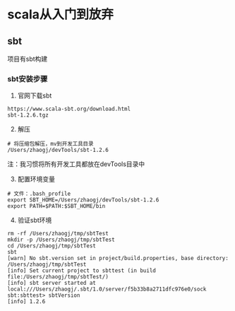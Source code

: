 # scala从入门到放弃
## sbt
项目有sbt构建
### sbt安装步骤
1. 官网下载sbt
```
https://www.scala-sbt.org/download.html
sbt-1.2.6.tgz
```

2. 解压
```
# 将压缩包解压，mv到开发工具目录
/Users/zhaogj/devTools/sbt-1.2.6
```
注：我习惯将所有开发工具都放在devTools目录中

3. 配置环境变量
```
# 文件：.bash_profile
export SBT_HOME=/Users/zhaogj/devTools/sbt-1.2.6
export PATH=$PATH:$SBT_HOME/bin
```

4. 验证sbt环境
```
rm -rf /Users/zhaogj/tmp/sbtTest
mkdir -p /Users/zhaogj/tmp/sbtTest
cd /Users/zhaogj/tmp/sbtTest
sbt
[warn] No sbt.version set in project/build.properties, base directory: /Users/zhaogj/tmp/sbtTest
[info] Set current project to sbttest (in build file:/Users/zhaogj/tmp/sbtTest/)
[info] sbt server started at local:///Users/zhaogj/.sbt/1.0/server/f5b33b8a2711dfc976e0/sock
sbt:sbttest> sbtVersion
[info] 1.2.6
```
